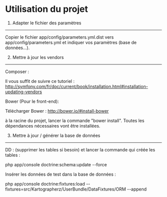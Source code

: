 Utilisation du projet
========================

1) Adapter le fichier des paramètres
--------

Copier le fichier app/config/parameters.yml.dist vers app/config/parameters.yml et indiquer vos paramètres (base de données...).

2) Mettre à jour les vendors
------

Composer :

Il vous suffit de suivre ce tutoriel : http://symfony.com/fr/doc/current/book/installation.html#installation-updating-vendors

Bower (Pour le front-end): 

Télécharger Bower : http://bower.io/#install-bower

à la racine du projet, lancer la commande "bower install". Toutes les dépendances nécessaires vont être installées.


3) Mettre à jour / générer la base de données
------

DD : (supprimer les tables si besoin) et lancer la commande qui créée les tables :

php app/console doctrine:schema:update --force

Insérer les données de test dans la base de données :

php app/console doctrine:fixtures:load --fixtures=src/Kartographerz/UserBundle/DataFixtures/ORM --append
